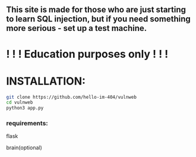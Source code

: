 ## This site is made for those who are just starting to learn SQL injection, but if you need something more serious - set up a test machine.

# ! ! ! Education purposes only ! ! !

# INSTALLATION:
```bash
git clone https://github.com/hello-im-404/vulnweb
cd vulnweb
python3 app.py
```

### requirements:
flask  

brain(optional)
